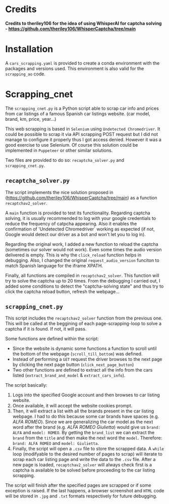 # Credits
**Credits to theriley106 for the idea of using WhisperAI for captcha solving - https://github.com/theriley106/WhisperCaptcha/tree/main**

# Installation
A `cars_scrapping.yaml` is provided to create a conda environment with the packages and versions used. This environment is also valid for the `scrapping_ao` code.

# Scrapping_cnet
The `scrapping_cnet.py` is a Python script able to scrap car info and prices from car listings of a famous Spanish car listings website. (car model, brand, km, price, year...)

This web scrapping is based in `Selenium` using `Undetected Chromedriver`. It could be possible to scrap it via API scrapping POST request but I did not manage to configure it properly thus I got access denied. However it was a good exercise to use Selenium. Of course this solution could be implemented in `Puppeteer` or other similar solutions.

Two files are provided to do so: `recaptcha_solver.py` and `scrapping_cnet.py`. 

## `recaptcha_solver.py`
The script implements the nice solution proposed in (https://github.com/theriley106/WhisperCaptcha/tree/main) as a function `recaptchav2_solver`. 

A `main` function is provided to test its functionality. Regarding captcha solving, it is usually recommended to log with your google credentials to reduce the frequency of catpcha appearing. Also it enables the confirmation of 'Undetected Chromedriver` working as expected (if not, Google would detect our driver as a bot and won't let you to log in).

Regarding the original work, I added a new function to reload the captcha (sometimes our solver would not work). Even some times the audio version delivered is empty. This is why the `click_reload` function helps in debugging. Also, I changed the original `request_audio_version` funciton to match Spanish language for the iframe XPATH.

Finally, all functions are compiled in `recaptchav2_solver`. This function will try to solve the captcha up to 20 times. From the debugging I carried out, I added some conditions to detect the "captcha-solving state" and thus try to click the captcha reload button, refresh the webpage... 

## `scrapping_cnet.py`

This script includes the `recaptchav2_solver` function from the previous one. This will be called at the beggining of each page-scrapping-loop to solve a captcha if it is found. If not, it will pass.

Some functions are defined within the script:

- Since the website is dynamic some functions a function to scroll until the bottom of the webpage (`scroll_till_bottom`) was defined.
- Instead of performing a `GET` request the driver browses to the next page by clicking the next page button (`click_next_page_button`)
- Two other functions are defined to extract all the info from the cars listed (`extract_brand_and_model` & `extract_cars_info`).

The script basically:
1. Logs into the specified Google account and then browses to car listing website.
2. Once available, it will accept the website cookies prompt.
3. Then, it will extract a list with all the brands present in the car listing webpage. I had to do this because some car brands have spaces (e.g. *ALFA ROMEO*). Since we are generalizing the car model as the next word after the brand (e.g. *ALFA ROMEO Giulietta*) would give us `brand: ALFA` and `model: ROMEO`. By getting the `brand_list` we can extract the `brand` from the `title` and then make the next word the `model`. Therefore: `brand: ALFA ROMEO` and `model: Giulietta`.
4. Finally, the script will open a `.csv` file to store the scrapped data. A `while` loop (modifyable to the desired number of pages to scrap) will iterate to scrap each car listing page and write the data to the `.csv` file. After a new page is loaded, `recaptchav2_solver` will always check first is a captcha is available to be solved before proceeding to the car listing scrapping.

The script will finish after the specified pages are scrapped or if some exception is raised. If the last happens, a browser screenshot and `HTML` code will be stored in `.jpg` and `.txt` formats respectively for future debugging.
